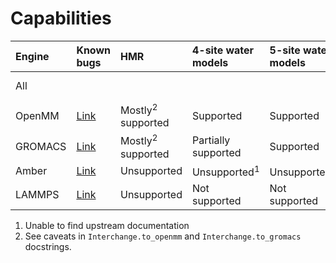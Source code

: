 # Capabilities

| Engine | Known bugs | HMR | 4-site water models | 5-site water models | Virtual sites on ligands | Proteins | Nucleic acids | Lipids | Carbohydrates |
|:--|:--|:--|:--|:--|:--|:--|:--|:--|:--|
| All | | | | | | <td colspan=3>No supported SMIRNOFF force fields |
| OpenMM | [Link](https://github.com/openforcefield/openff-interchange/issues?q=is%3Aissue+is%3Aopen+label%3Aopenmm+label%3Abug) | Mostly<sup>2</sup> supported | Supported | Supported | Supported | Supported |
| GROMACS | [Link](https://github.com/openforcefield/openff-interchange/issues?q=is%3Aissue+is%3Aopen+label%3Agromacs+label%3Abug) | Mostly<sup>2</sup> supported | Partially supported | Supported | Partially supported | Supported |
| Amber | [Link](https://github.com/openforcefield/openff-interchange/issues?q=is%3Aissue+is%3Aopen+label%3Aamber+label%3Abug) | Unsupported | Unsupported<sup>1</sup> | Unsupported<sup>1</sup> | Unsupported<sup>1</sup> | Supported |
| LAMMPS | [Link](https://github.com/openforcefield/openff-interchange/issues?q=is%3Aissue+is%3Aopen+label%3Alammps+label%3Abug) | Unsupported | Not supported | Not supported | Not supported | Not tested |

1. Unable to find upstream documentation
2. See caveats in `Interchange.to_openmm` and `Interchange.to_gromacs` docstrings.
